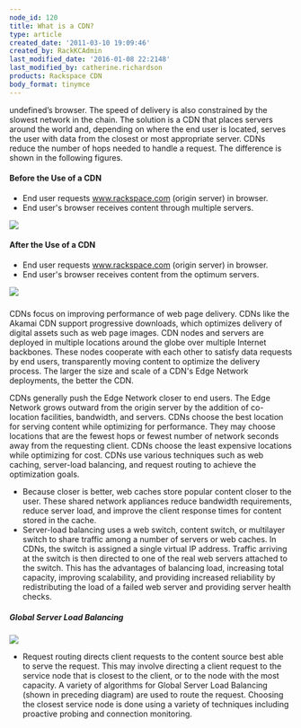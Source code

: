 ```yaml
---
node_id: 120
title: What is a CDN?
type: article
created_date: '2011-03-10 19:09:46'
created_by: RackKCAdmin
last_modified_date: '2016-01-08 22:2148'
last_modified_by: catherine.richardson
products: Rackspace CDN
body_format: tinymce
---
```


undefined&rsquo;s browser. The speed of delivery is also constrained by the slowest
network in the chain. The solution is a CDN that places servers around
the world and, depending on where the end user is located, serves the
user with data from the closest or most appropriate server. CDNs reduce
the number of hops needed to handle a request. The difference is shown
in the following figures.

#### **Before the Use of a CDN**

-   End user requests www.rackspace.com (origin server) in browser.
-   End user's browser receives content through multiple servers.

![](/knowledge_center/sites/default/files/field/image/CDN-BEFORE_0.png)

 

#### **After the Use of a CDN**

-   End user requests www.rackspace.com (origin server) in browser.
-   End user's browser receives content from the optimum servers.

![](/knowledge_center/sites/default/files/field/image/CDN-AFTER_0.png)

###  

CDNs focus on improving performance of web page delivery. CDNs like the
Akamai CDN support progressive downloads, which optimizes delivery of
digital assets such as web page images. CDN nodes and servers are
deployed in multiple locations around the globe over multiple Internet
backbones. These nodes cooperate with each other to satisfy data
requests by end users, transparently moving content to optimize the
delivery process. The larger the size and scale of a CDN's Edge Network
deployments, the better the CDN.

CDNs generally push the Edge Network closer to end users. The Edge
Network grows outward from the origin server by the addition of
co-location facilities, bandwidth, and servers. CDNs choose the best
location for serving content while optimizing for performance. They may
choose locations that are the fewest hops or fewest number of network
seconds away from the requesting client. CDNs choose the least expensive
locations while optimizing for cost. CDNs use various techniques such as
web caching, server-load balancing, and request routing to achieve the
optimization goals.

-   Because closer is better, web caches store popular content closer to
    the user. These shared network appliances reduce bandwidth
    requirements, reduce server load, and improve the client response
    times for content stored in the cache.
-   Server-load balancing uses a web switch, content switch, or
    multilayer switch to share traffic among a number of servers or web
    caches. In CDNs, the switch is assigned a single virtual IP address.
    Traffic arriving at the switch is then directed to one of the real
    web servers attached to the switch. This has the advantages of
    balancing load, increasing total capacity, improving scalability,
    and providing increased reliability by redistributing the load of a
    failed web server and providing server health checks.

##### Global Server Load Balancing

 

[![](/knowledge_center/sites/default/files/field/image/CDN-thirdIMAGE.png)](#_msocom_4)

-   Request routing directs client requests to the content source best
    able to serve the request. This may involve directing a client
    request to the service node that is closest to the client, or to the
    node with the most capacity. A variety of algorithms for Global
    Server Load Balancing (shown in preceding diagram) are used to route
    the request. Choosing the closest service node is done using a
    variety of techniques including proactive probing and connection
    monitoring.

 

